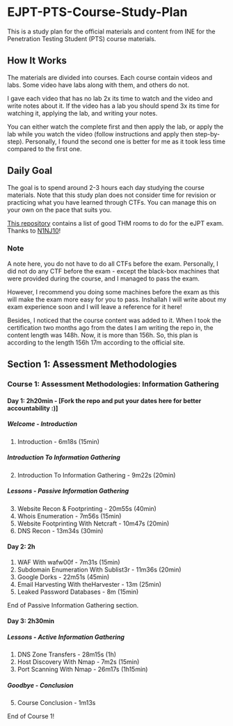 # EJPT-PTS-Course-Study-Plan

This is a study plan for the official materials and content from INE for the Penetration Testing Student (PTS) course materials.

## How It Works

The materials are divided into courses. Each course contain videos and labs. Some video have labs along with them, and others do not.  

I gave each video that has no lab 2x its time to watch and the video and write notes about it. If the video has a lab you should spend 3x its time for watching it, applying the lab, and writing your notes.

You can either watch the complete first and then apply the lab, or apply the lab while you watch the video (follow instructions and apply then step-by-step). Personally, I found the second one is better for me as it took less time compared to the first one.

## Daily Goal

The goal is to spend around 2-3 hours each day studying the course materials. Note that this study plan does not consider time for revision or practicing what you have learned through CTFs. You can manage this on your own on the pace that suits you.

[This repository](https://github.com/N1NJ10/EJPT_Prep) contains a list of good THM rooms to do for the eJPT exam. Thanks to [N1NJ10](https://github.com/N1NJ10)!

### Note

A note here, you do not have to do all CTFs before the exam. Personally, I did not do any CTF before the exam - except the black-box machines that were provided during the course, and I managed to pass the exam.

However, I recommend you doing some machines before the exam as this will make the exam more easy for you to pass. Inshallah I will write about my exam experience soon and I will leave a reference for it here!

Besides, I noticed that the course content was added to it. When I took the certification two months ago from the dates I am writing the repo in, the content length was 148h. Now, it is more than 156h. So, this plan is according to the length 156h 17m according to the official site. 

## Section 1: Assessment Methodologies

### Course 1: Assessment Methodologies: Information Gathering

#### Day 1: 2h20min - [Fork the repo and put your dates here for better accountability :)]

##### Welcome - Introduction

1. Introduction - 6m18s (15min)

##### Introduction To Information Gathering

2. Introduction To Information Gathering - 9m22s (20min)

##### Lessons - Passive Information Gathering

3. Website Recon & Footprinting - 20m55s (40min)
4. Whois Enumeration - 7m56s (15min)
5. Website Footprinting With Netcraft - 10m47s (20min)
6. DNS Recon - 13m34s (30min)

#### Day 2: 2h

1. WAF With wafw00f - 7m31s (15min)
2. Subdomain Enumeration With Sublist3r - 11m36s (20min)
3. Google Dorks - 22m51s (45min)
4. Email Harvesting With theHarvester - 13m (25min)
5. Leaked Password Databases - 8m (15min)

End of Passive Information Gathering section.

#### Day 3: 2h30min

##### Lessons - Active Information Gathering

1. DNS Zone Transfers - 28m15s (1h)
2. Host Discovery With Nmap - 7m2s (15min)
3. Port Scanning With Nmap - 26m17s (1h15min)

##### Goodbye - Conclusion

5. Course Conclusion - 1m13s

End of Course 1! 
